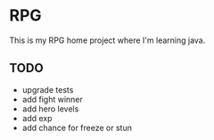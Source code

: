 # RPG
This is my RPG home project where I'm learning java.

## TODO
- upgrade tests
- add fight winner
- add hero levels
- add exp
- add chance for freeze or stun